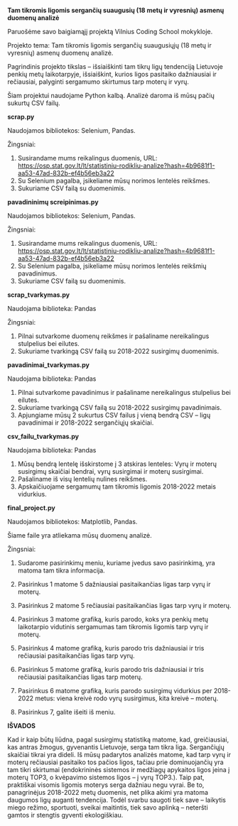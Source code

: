 ﻿**Tam tikromis ligomis sergančių suaugusių (18 metų ir vyresnių) asmenų duomenų analizė**

Paruošėme savo baigiamąjį projektą Vilnius Coding School mokykloje.

Projekto tema: Tam tikromis ligomis sergančių suaugusiųjų (18 metų ir vyresnių) asmenų duomenų analizė.

Pagrindinis projekto tikslas – išsiaiškinti tam tikrų ligų tendenciją Lietuvoje penkių metų laikotarpyje, išsiaiškint, kurios ligos pasitaiko dažniausiai ir rečiausiai, palyginti sergamumo skirtumus tarp moterų ir vyrų.

Šiam projektui naudojame Python kalbą. Analizė daroma iš mūsų pačių sukurtų CSV failų.

**scrap.py**

Naudojamos bibliotekos: Selenium, Pandas.

Žingsniai:

1. Susirandame mums reikalingus duomenis, URL: <https://osp.stat.gov.lt/lt/statistiniu-rodikliu-analize?hash=4b9681f1-aa53-47ad-832b-ef4b56eb3a22>
1. Su Selenium pagalba, įsikeliame mūsų norimos lentelės reikšmes.
1. Sukuriame CSV failą su duomenimis.

**pavadininimų screipinimas.py**

Naudojamos bibliotekos: Selenium, Pandas.

Žingsniai:

1. Susirandame mums reikalingus duomenis, URL: <https://osp.stat.gov.lt/lt/statistiniu-rodikliu-analize?hash=4b9681f1-aa53-47ad-832b-ef4b56eb3a22>
1. Su Selenium pagalba, įsikeliame mūsų norimos lentelės reikšmių pavadinimus.
1. Sukuriame CSV failą su duomenimis.

**scrap\_tvarkymas.py**

Naudojama biblioteka: Pandas

Žingsniai:

1. Pilnai sutvarkome duomenų reikšmes ir pašaliname nereikalingus stulpelius bei eilutes.
1. Sukuriame tvarkingą CSV failą su 2018-2022 susirgimų duomenimis.

**pavadinimai\_tvarkymas.py**

Naudojama biblioteka: Pandas

1. Pilnai sutvarkome pavadinimus ir pašaliname nereikalingus stulpelius bei eilutes.
1. Sukuriame tvarkingą CSV failą su 2018-2022 susirgimų pavadinimais.
1. Apjungiame mūsų 2 sukurtus CSV failus į vieną bendrą CSV – ligų pavadinimai ir 2018-2022 sergančiųjų skaičiai.

**csv\_failu\_tvarkymas.py**

Naudojama biblioteka: Pandas

1. Mūsų bendrą lentelę išskirstome į 3 atskiras lenteles: Vyrų ir moterų susirgimų skaičiai bendrai, vyrų susirgimai ir moterų susirgimai.
1. Pašaliname iš visų lentelių nulines reikšmes.
1. Apskaičiuojame sergamumų tam tikromis ligomis 2018-2022 metais vidurkius.

**final\_project.py**

Naudojamos bibliotekos: Matplotlib, Pandas.

Šiame faile yra atliekama mūsų duomenų analizė.

Žingsniai:

1. Sudarome pasirinkimų meniu, kuriame įvedus savo pasirinkimą, yra matoma tam tikra informacija.
1. Pasirinkus 1 matome 5 dažniausiai pasitaikančias ligas tarp vyrų ir moterų.
1. Pasirinkus 2 matome 5 rečiausiai pasitaikančias ligas tarp vyrų ir moterų.
1. Pasirinkus 3 matome grafiką, kuris parodo, koks yra penkių metų laikotarpio vidutinis sergamumas tam tikromis ligomis tarp vyrų ir moterų. 










1. Pasirinkus 4 matome grafiką, kuris parodo tris dažniausiai ir tris rečiausiai pasitaikančias ligas tarp vyrų.

1. Pasirinkus 5 matome grafiką, kuris parodo tris dažniausiai ir tris rečiausiai pasitaikančias ligas tarp moterų.


1. Pasirinkus 6 matome grafiką, kuris parodo susirgimų vidurkius per 2018-2022 metus: viena kreivė rodo vyrų susirgimus, kita kreivė – moterų.


1. Pasirinkus 7, galite išeiti iš meniu.

**IŠVADOS**

Kad ir kaip būtų liūdna, pagal susirgimų statistiką matome, kad, greičiausiai, kas antras žmogus, gyvenantis Lietuvoje, serga tam tikra liga. Sergančiųjų skaičiai tikrai yra dideli. Iš mūsų padarytos analizės matome, kad tarp vyrų ir moterų rečiausiai pasitaiko tos pačios ligos, tačiau prie dominuojančių yra tam tikri skirtumai (endokrininės sistemos ir medžiagų apykaitos ligos įeina į moterų TOP3, o kvėpavimo sistemos ligos – į vyrų TOP3.). Taip pat, praktiškai visomis ligomis moterys serga dažniau negu vyrai. Be to, panagrinėjus 2018-2022 metų duomenis, net plika akimi yra matoma daugumos ligų auganti tendencija. Todėl svarbu saugoti tiek save – laikytis miego režimo, sportuoti, sveikai maitintis, tiek savo aplinką – neteršti gamtos ir stengtis gyventi ekologiškiau.








